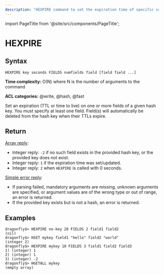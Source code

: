 ```yaml
---
description: "HEXPIRE command to set the expiration time of specific values."
---
```


import PageTitle from '@site/src/components/PageTitle';

# HEXPIRE

<PageTitle title="Redis HEXPIRE Command (Documentation) | Dragonfly" />

## Syntax

    HEXPIRE key seconds FIELDS numfields field [field field ...]

**Time complexity:** O(N) where N is the number of arguments to the command

**ACL categories:** @write, @hash, @fast

Set an expiration (TTL or time to live) on one or more fields of a given hash key.
You must specify at least one field. 
Field(s) will automatically be deleted from the hash key when their TTLs expire.

## Return

[Array reply](https://redis.io/docs/latest/develop/reference/protocol-spec/#arrays):

- Integer reply: `-2` if no such field exists in the provided hash key, or the provided key does not exist.
- Integer reply: `1` if the expiration time was set/updated.
- Integer reply: `2` when `HEXPIRE` is called with 0 seconds.

[Simple error reply](https://redis.io/docs/latest/develop/reference/protocol-spec/#simple-errors):

- If parsing failed, mandatory arguments are missing, unknown arguments are specified, or argument values are of the wrong type or out of range, an error is returned.
- If the provided key exists but is not a hash, an error is returned.

## Examples

```shell
dragonfly$> HEXPIRE no-key 20 FIELDS 2 field1 field2
(nil)
dragonfly$> HSET mykey field1 "hello" field2 "world"
(integer 2)
dragonfly$> HEXPIRE mykey 10 FIELDS 3 field1 field2 field3
1) (integer) 1
2) (integer) 1
3) (integer) -2
dragonfly$> HGETALL mykey
(empty array)
```
